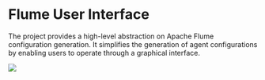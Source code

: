 # Flume User Interface

The project provides a high-level abstraction on Apache Flume configuration generation. It simplifies the generation of agent configurations by enabling users to operate through a graphical interface.

<p>
    <img src="https://github.com/ffernandez92/flume-ui/blob/master/flume-ui/src/main/resources/static/img/base_screenshot3.PNG"/>
</p>

